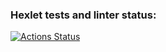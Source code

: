 ### Hexlet tests and linter status:
[![Actions Status](https://github.com/IlianaRay/qa-engineer-project-84/actions/workflows/hexlet-check.yml/badge.svg)](https://github.com/IlianaRay/qa-engineer-project-84/actions)